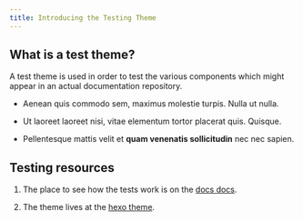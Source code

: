 ```yaml
---
title: Introducing the Testing Theme
---
```


<!--  XXX: note that this content is somewhat duplicated on the guide, and should be updated in parallel -->
<h2 id="what-is-a-test-theme">What is a test theme?</h2>

A test theme is used in order to test the various components which might appear in an actual documentation repository.

- Aenean quis commodo sem, maximus molestie turpis. Nulla ut nulla.

- Ut laoreet laoreet nisi, vitae elementum tortor placerat quis. Quisque.

- Pellentesque mattis velit et **quam venenatis sollicitudin** nec nec sapien.

<h2 id="testing-more">Testing resources</h2>

1. The place to see how the tests work is on the [docs docs](https://github.com/apollographql/docs-docs/).

2. The theme lives at the [hexo theme](https://github.com/meteor/hexo-theme-meteor).
